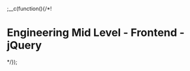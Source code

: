 
;__c(function(){/*!

# Engineering Mid Level - Frontend - jQuery



[//]: # (@~|tech/engineering-mid-level/frontend/jquery|~@)

*/});
